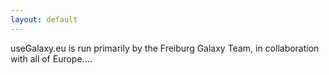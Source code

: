 ```yaml
---
layout: default
---
```


useGalaxy.eu is run primarily by the Freiburg Galaxy Team, in collaboration with all of Europe....
